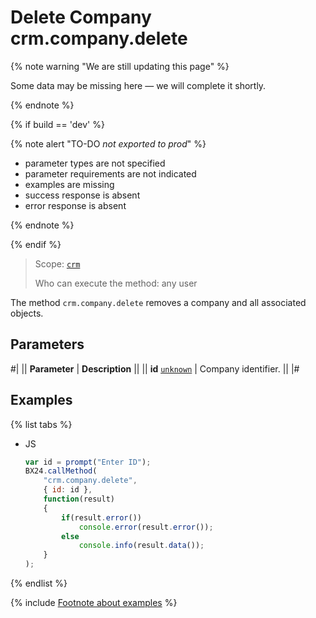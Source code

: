 # Delete Company crm.company.delete

{% note warning "We are still updating this page" %}

Some data may be missing here — we will complete it shortly.

{% endnote %}

{% if build == 'dev' %}

{% note alert "TO-DO _not exported to prod_" %}

- parameter types are not specified
- parameter requirements are not indicated
- examples are missing
- success response is absent
- error response is absent

{% endnote %}

{% endif %}

> Scope: [`crm`](../../scopes/permissions.md)
>
> Who can execute the method: any user

The method `crm.company.delete` removes a company and all associated objects.

## Parameters

#|
|| **Parameter** | **Description** ||
|| **id**
[`unknown`](../../data-types.md) | Company identifier. ||
|#

## Examples

{% list tabs %}

- JS

    ```js
    var id = prompt("Enter ID");
    BX24.callMethod(
        "crm.company.delete",
        { id: id },
        function(result)
        {
            if(result.error())
                console.error(result.error());
            else
                console.info(result.data());
        }
    );
    ```

{% endlist %}

{% include [Footnote about examples](../../../_includes/examples.md) %}
